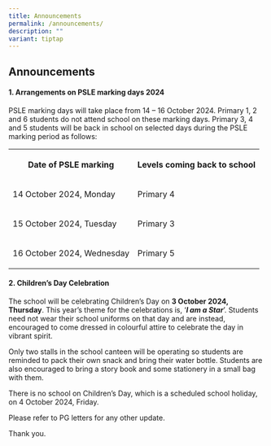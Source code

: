```yaml
---
title: Announcements
permalink: /announcements/
description: ""
variant: tiptap
---
```

<h2>Announcements</h2>
<h4><strong>1. Arrangements on PSLE marking days 2024</strong></h4>
<p>PSLE marking days will take place from 14 – 16 October 2024. Primary 1,
2 and 6 students do not attend school on these marking days. Primary 3,
4 and 5 students will be back in school on selected days during the PSLE
marking period as follows:</p>
<p></p>
<table style="minWidth: 50px">
<colgroup>
<col>
<col>
</colgroup>
<tbody>
<tr>
<th rowspan="1" colspan="1">
<p>Date of PSLE marking</p>
</th>
<th rowspan="1" colspan="1">
<p>Levels coming back to school</p>
</th>
</tr>
<tr>
<td rowspan="1" colspan="1">
<p>14 October 2024, Monday</p>
</td>
<td rowspan="1" colspan="1">
<p>Primary 4</p>
</td>
</tr>
<tr>
<td rowspan="1" colspan="1">
<p>15 October 2024, Tuesday</p>
</td>
<td rowspan="1" colspan="1">
<p>Primary 3</p>
</td>
</tr>
<tr>
<td rowspan="1" colspan="1">
<p>16 October 2024, Wednesday</p>
</td>
<td rowspan="1" colspan="1">
<p>Primary 5</p>
</td>
</tr>
</tbody>
</table>
<p></p>
<h4><strong>2. Children’s Day Celebration</strong></h4>
<p>The school will be celebrating Children’s Day on <strong>3 October 2024, Thursday</strong>.
This year’s theme for the celebrations is, ‘<strong><em>I am a Star</em></strong>’.
Students need not wear their school uniforms on that day and are instead,
encouraged to come dressed in colourful attire to celebrate the day in
vibrant spirit.</p>
<p>Only two stalls in the school canteen will be operating so students are
reminded to pack their own snack and bring their water bottle. Students
are also encouraged to bring a story book and some stationery in a small
bag with them.</p>
<p>There is no school on Children’s Day, which is a scheduled school holiday,
on 4 October 2024, Friday.</p>
<p></p>
<p></p>
<p>Please refer to PG letters for any other update.</p>
<p>Thank you.</p>